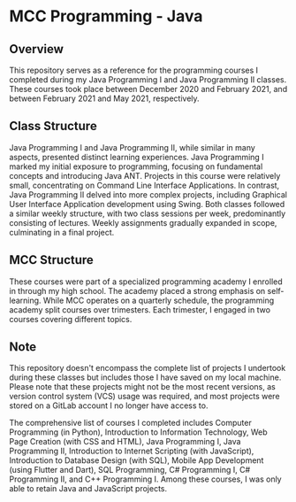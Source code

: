 # MCC Programming - Java

## Overview

This repository serves as a reference for the programming courses I completed during my Java Programming I and Java Programming II classes. These courses took place between December 2020 and February 2021, and between February 2021 and May 2021, respectively.

## Class Structure

Java Programming I and Java Programming II, while similar in many aspects, presented distinct learning experiences. Java Programming I marked my initial exposure to programming, focusing on fundamental concepts and introducing Java ANT. Projects in this course were relatively small, concentrating on Command Line Interface Applications. In contrast, Java Programming II delved into more complex projects, including Graphical User Interface Application development using Swing. Both classes followed a similar weekly structure, with two class sessions per week, predominantly consisting of lectures. Weekly assignments gradually expanded in scope, culminating in a final project.

## MCC Structure

These courses were part of a specialized programming academy I enrolled in through my high school. The academy placed a strong emphasis on self-learning. While MCC operates on a quarterly schedule, the programming academy split courses over trimesters. Each trimester, I engaged in two courses covering different topics.

## Note

This repository doesn't encompass the complete list of projects I undertook during these classes but includes those I have saved on my local machine. Please note that these projects might not be the most recent versions, as version control system (VCS) usage was required, and most projects were stored on a GitLab account I no longer have access to.

The comprehensive list of courses I completed includes Computer Programming (in Python), Introduction to Information Technology, Web Page Creation (with CSS and HTML), Java Programming I, Java Programming II, Introduction to Internet Scripting (with JavaScript), Introduction to Database Design (with SQL), Mobile App Development (using Flutter and Dart), SQL Programming, C# Programming I, C# Programming II, and C++ Programming I. Among these courses, I was only able to retain Java and JavaScript projects.

